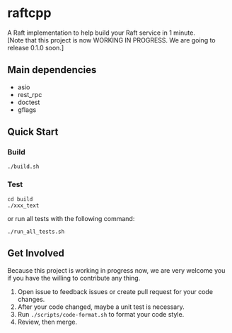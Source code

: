# raftcpp
A Raft implementation to help build your Raft service in 1 minute.  
[Note that this project is now WORKING IN PROGRESS. We are going to release 0.1.0 soon.]

## Main dependencies
- asio
- rest_rpc
- doctest
- gflags

## Quick Start
### Build
```shell script
./build.sh
```
### Test
```shell script
cd build
./xxx_text
```
or run all tests with the following command:
```shell script
./run_all_tests.sh
```

## Get Involved
Because this project is working in progress now, we are very welcome you if 
you have the willing to contribute any thing.

1. Open issue to feedback issues or create pull request for your code changes.
2. After your code changed, maybe a unit test is necessary.
3. Run `./scripts/code-format.sh` to format your code style.
4. Review, then merge.
